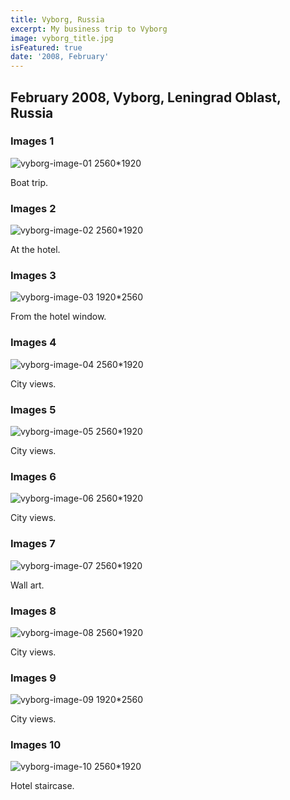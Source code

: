 ```yaml
---
title: Vyborg, Russia
excerpt: My business trip to Vyborg
image: vyborg_title.jpg
isFeatured: true
date: '2008, February'
---
```


## February 2008, Vyborg, Leningrad Oblast, Russia

### Images 1

![vyborg-image-01 2560*1920](image_01.jpg)

Boat trip.

### Images 2

![vyborg-image-02 2560*1920](image_02.jpg)

At the hotel.

### Images 3

![vyborg-image-03 1920*2560](image_03.jpg)

From the hotel window.

### Images 4

![vyborg-image-04 2560*1920](image_04.jpg)

Сity views.

### Images 5

![vyborg-image-05 2560*1920](image_05.jpg)

City views.

### Images 6

![vyborg-image-06 2560*1920](image_06.jpg)

City views.

### Images 7

![vyborg-image-07 2560*1920](image_07.jpg)

Wall art.

### Images 8

![vyborg-image-08 2560*1920](image_08.jpg)

City views.

### Images 9

![vyborg-image-09 1920*2560](image_09.jpg)

City views.

### Images 10

![vyborg-image-10 2560*1920](image_10.jpg)

Hotel staircase.
